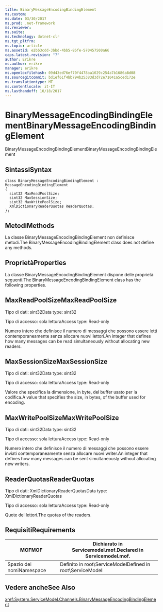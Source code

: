 ```yaml
---
title: BinaryMessageEncodingBindingElement
ms.custom: 
ms.date: 03/30/2017
ms.prod: .net-framework
ms.reviewer: 
ms.suite: 
ms.technology: dotnet-clr
ms.tgt_pltfrm: 
ms.topic: article
ms.assetid: e2bb3cdd-3bbd-4bb5-85fe-570457500a66
caps.latest.revision: "7"
author: Erikre
ms.author: erikre
manager: erikre
ms.openlocfilehash: 09d43ed76ef70f4478aa1029c254a7b1686a8d08
ms.sourcegitcommit: bd1ef61f4bb794b25383d3d72e71041a5ced172e
ms.translationtype: MT
ms.contentlocale: it-IT
ms.lasthandoff: 10/18/2017
---
```

# <a name="binarymessageencodingbindingelement"></a><span data-ttu-id="e3c76-102">BinaryMessageEncodingBindingElement</span><span class="sxs-lookup"><span data-stu-id="e3c76-102">BinaryMessageEncodingBindingElement</span></span>
<span data-ttu-id="e3c76-103">BinaryMessageEncodingBindingElement</span><span class="sxs-lookup"><span data-stu-id="e3c76-103">BinaryMessageEncodingBindingElement</span></span>  
  
## <a name="syntax"></a><span data-ttu-id="e3c76-104">Sintassi</span><span class="sxs-lookup"><span data-stu-id="e3c76-104">Syntax</span></span>  
  
```  
class BinaryMessageEncodingBindingElement : MessageEncodingBindingElement  
{  
  sint32 MaxReadPoolSize;  
  sint32 MaxSessionSize;  
  sint32 MaxWritePoolSize;  
  XmlDictionaryReaderQuotas ReaderQuotas;  
};  
```  
  
## <a name="methods"></a><span data-ttu-id="e3c76-105">Metodi</span><span class="sxs-lookup"><span data-stu-id="e3c76-105">Methods</span></span>  
 <span data-ttu-id="e3c76-106">La classe BinaryMessageEncodingBindingElement non definisce metodi.</span><span class="sxs-lookup"><span data-stu-id="e3c76-106">The BinaryMessageEncodingBindingElement class does not define any methods.</span></span>  
  
## <a name="properties"></a><span data-ttu-id="e3c76-107">Proprietà</span><span class="sxs-lookup"><span data-stu-id="e3c76-107">Properties</span></span>  
 <span data-ttu-id="e3c76-108">La classe BinaryMessageEncodingBindingElement dispone delle proprietà seguenti.</span><span class="sxs-lookup"><span data-stu-id="e3c76-108">The BinaryMessageEncodingBindingElement class has the following properties.</span></span>  
  
## <a name="maxreadpoolsize"></a><span data-ttu-id="e3c76-109">MaxReadPoolSize</span><span class="sxs-lookup"><span data-stu-id="e3c76-109">MaxReadPoolSize</span></span>  
 <span data-ttu-id="e3c76-110">Tipo di dati: sint32</span><span class="sxs-lookup"><span data-stu-id="e3c76-110">Data type: sint32</span></span>  
  
 <span data-ttu-id="e3c76-111">Tipo di accesso: sola lettura</span><span class="sxs-lookup"><span data-stu-id="e3c76-111">Access type: Read-only</span></span>  
  
 <span data-ttu-id="e3c76-112">Numero intero che definisce il numero di messaggi che possono essere letti contemporaneamente senza allocare nuovi lettori.</span><span class="sxs-lookup"><span data-stu-id="e3c76-112">An integer that defines how many messages can be read simultaneously without allocating new readers.</span></span>  
  
## <a name="maxsessionsize"></a><span data-ttu-id="e3c76-113">MaxSessionSize</span><span class="sxs-lookup"><span data-stu-id="e3c76-113">MaxSessionSize</span></span>  
 <span data-ttu-id="e3c76-114">Tipo di dati: sint32</span><span class="sxs-lookup"><span data-stu-id="e3c76-114">Data type: sint32</span></span>  
  
 <span data-ttu-id="e3c76-115">Tipo di accesso: sola lettura</span><span class="sxs-lookup"><span data-stu-id="e3c76-115">Access type: Read-only</span></span>  
  
 <span data-ttu-id="e3c76-116">Valore che specifica la dimensione, in byte, del buffer usato per la codifica.</span><span class="sxs-lookup"><span data-stu-id="e3c76-116">A value that specifies the size, in bytes, of the buffer used for encoding.</span></span>  
  
## <a name="maxwritepoolsize"></a><span data-ttu-id="e3c76-117">MaxWritePoolSize</span><span class="sxs-lookup"><span data-stu-id="e3c76-117">MaxWritePoolSize</span></span>  
 <span data-ttu-id="e3c76-118">Tipo di dati: sint32</span><span class="sxs-lookup"><span data-stu-id="e3c76-118">Data type: sint32</span></span>  
  
 <span data-ttu-id="e3c76-119">Tipo di accesso: sola lettura</span><span class="sxs-lookup"><span data-stu-id="e3c76-119">Access type: Read-only</span></span>  
  
 <span data-ttu-id="e3c76-120">Numero intero che definisce il numero di messaggi che possono essere inviati contemporaneamente senza allocare nuovi writer.</span><span class="sxs-lookup"><span data-stu-id="e3c76-120">An integer that defines how many messages can be sent simultaneously without allocating new writers.</span></span>  
  
## <a name="readerquotas"></a><span data-ttu-id="e3c76-121">ReaderQuotas</span><span class="sxs-lookup"><span data-stu-id="e3c76-121">ReaderQuotas</span></span>  
 <span data-ttu-id="e3c76-122">Tipo di dati: XmlDictionaryReaderQuotas</span><span class="sxs-lookup"><span data-stu-id="e3c76-122">Data type: XmlDictionaryReaderQuotas</span></span>  
  
 <span data-ttu-id="e3c76-123">Tipo di accesso: sola lettura</span><span class="sxs-lookup"><span data-stu-id="e3c76-123">Access type: Read-only</span></span>  
  
 <span data-ttu-id="e3c76-124">Quote dei lettori.</span><span class="sxs-lookup"><span data-stu-id="e3c76-124">The quotas of the readers.</span></span>  
  
## <a name="requirements"></a><span data-ttu-id="e3c76-125">Requisiti</span><span class="sxs-lookup"><span data-stu-id="e3c76-125">Requirements</span></span>  
  
|<span data-ttu-id="e3c76-126">MOF</span><span class="sxs-lookup"><span data-stu-id="e3c76-126">MOF</span></span>|<span data-ttu-id="e3c76-127">Dichiarato in Servicemodel.mof.</span><span class="sxs-lookup"><span data-stu-id="e3c76-127">Declared in Servicemodel.mof.</span></span>|  
|---------|-----------------------------------|  
|<span data-ttu-id="e3c76-128">Spazio dei nomi</span><span class="sxs-lookup"><span data-stu-id="e3c76-128">Namespace</span></span>|<span data-ttu-id="e3c76-129">Definito in root\ServiceModel</span><span class="sxs-lookup"><span data-stu-id="e3c76-129">Defined in root\ServiceModel</span></span>|  
  
## <a name="see-also"></a><span data-ttu-id="e3c76-130">Vedere anche</span><span class="sxs-lookup"><span data-stu-id="e3c76-130">See Also</span></span>  
 <xref:System.ServiceModel.Channels.BinaryMessageEncodingBindingElement>
